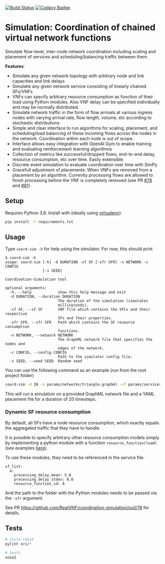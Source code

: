 [![Build Status](https://travis-ci.com/RealVNF/coordination-simulation.svg?token=LHEsk5x5tv7SsiZCzuoZ&branch=master)](https://travis-ci.com/RealVNF/coordination-simulation)
[![Codacy Badge](https://api.codacy.com/project/badge/Grade/5b21d652862548e6903a50e32333bea5)](https://www.codacy.com/manual/RealVNF/coordination-simulation?utm_source=github.com&amp;utm_medium=referral&amp;utm_content=RealVNF/coordination-simulation&amp;utm_campaign=Badge_Grade)

# Simulation: Coordination of chained virtual network functions

Simulate flow-level, inter-node network coordination including scaling and placement of services and scheduling/balancing traffic between them.


**Features**:

* Simulate any given network topology with arbitrary node and link capacities and link delays
* Simulatie any given network service consisting of linearly chained SFs/VNFs
* VNFs can specify arbitrary resource consumption as function of their load using Python modules. Also VNF delay can be specified individually and may be normally distributed.
* Simulate network traffic in the form of flow arrivals at various ingress nodes with varying arrival rate, flow length, volume, etc according to stochastic distributions
* Simple and clear interface to run algorithms for scaling, placement, and scheduling/load balancing of these incoming flows across the nodes in the network. Coordination within each node is out of scope.
* Interface allows easy integration with OpenAI Gym to enable training and evaluating reinforcement learning algorithms
* Collection of metrics like successful/dropped flows, end-to-end delay, resource consumption, etc over time. Easily extensible.
* Discrete event simulation to evaluate coordination over time with SimPy
* Gracefull adjustment of placements: When VNFs are removed from a placement by an algorithm. Currently processing flows are allowed to finish processing before the VNF is completely removed (see PR [#78](https://github.com/RealVNF/coordination-simulation/pull/78) and [#81](https://github.com/RealVNF/coordination-simulation/pull/81)).


## Setup

Requires Python 3.6. Install with (ideally using [virtualenv](https://virtualenv.pypa.io/en/stable/)):

```bash
pip install -r requirements.txt
```


## Usage

Type `coord-sim -h` for help using the simulator. For now, this should print 

``` 
$ coord-sim -h
usage: coord-sim [-h] -d DURATION -sf SF [-sfr SFR] -n NETWORK -c CONFIG
                 [-s SEED]

Coordination-Simulation tool

optional arguments:
  -h, --help            show this help message and exit
  -d DURATION, --duration DURATION
                        The duration of the simulation (simulates
                        milliseconds).
  -sf SF, --sf SF       VNF file which contains the SFCs and their respective
                        SFs and their properties.
  -sfr SFR, --sfr SFR   Path which contains the SF resource consumption
                        functions.
  -n NETWORK, --network NETWORK
                        The GraphML network file that specifies the nodes and
                        edges of the network.
  -c CONFIG, --config CONFIG
                        Path to the simulator config file.
  -s SEED, --seed SEED  Random seed
```

You can use the following command as an example (run from the root project folder)

```bash 
coord-sim -d 20 -n params/networks/triangle.graphml -sf params/services/abc.yaml -sfr params/services/resource_functions -c params/config/sim_config.yaml
```
This will run a simulation on a provided GraphML network file and a YAML placement file for a duration of 20 timesteps.


### Dynamic SF resource consumption

By default, all SFs have a node resource consumption, which exactly equals the aggregated traffic that they have to handle.

It is possible to specify arbitrary other resource consumption models simply by implementing a python module with a 
function `resource_function(load)` (see examples [here](https://github.com/RealVNF/coordination-simulation/tree/master/params/services/resource_functions)).

To use these modules, they need to be referenced in the service file:

```
sf_list:
  a:
    processing_delay_mean: 5.0
    processing_delay_stdev: 0.0
    resource_function_id: A
```

And the path to the folder with the Python modules needs to be passed via the `-sfr` argument.

See PR https://github.com/RealVNF/coordination-simulation/pull/78 for details.


## Tests

```bash
# style check
pylint src/*

# tests
nose2
```
